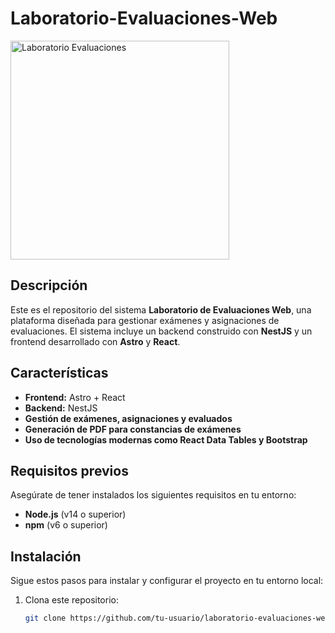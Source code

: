 # Laboratorio-Evaluaciones-Web

<img src="./astro-frontend/public/logotipo.png" alt="Laboratorio Evaluaciones" width="350" />

## Descripción

Este es el repositorio del sistema **Laboratorio de Evaluaciones Web**, una plataforma diseñada para gestionar exámenes y asignaciones de evaluaciones. El sistema incluye un backend construido con **NestJS** y un frontend desarrollado con **Astro** y **React**.

## Características

- **Frontend:** Astro + React
- **Backend:** NestJS
- **Gestión de exámenes, asignaciones y evaluados**
- **Generación de PDF para constancias de exámenes**
- **Uso de tecnologías modernas como React Data Tables y Bootstrap**

## Requisitos previos

Asegúrate de tener instalados los siguientes requisitos en tu entorno:

- **Node.js** (v14 o superior)
- **npm** (v6 o superior)

## Instalación

Sigue estos pasos para instalar y configurar el proyecto en tu entorno local:

1. Clona este repositorio:

   ```bash
   git clone https://github.com/tu-usuario/laboratorio-evaluaciones-web.git
